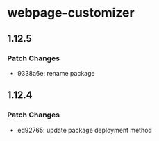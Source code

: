 # webpage-customizer

## 1.12.5

### Patch Changes

- 9338a6e: rename package

## 1.12.4

### Patch Changes

- ed92765: update package deployment method
